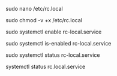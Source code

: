 sudo nano /etc/rc.local

sudo chmod -v +x /etc/rc.local

sudo systemctl enable rc-local.service

sudo systemctl is-enabled rc-local.service

sudo systemctl status rc-local.service

systemctl status rc.local.service
